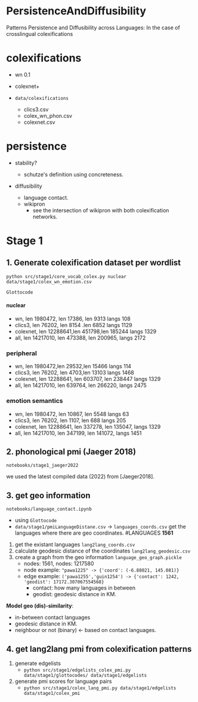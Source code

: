 # PersistenceAndDiffusibility

Patterns Persistence and Diffusibility across Languages: In the case of crosslingual colexifications

# colexifications

- wn 0.1
- colexnet+

- `data/colexifications`
    - clics3.csv
    - colex_wn_phon.csv
    - colexnet.csv


# persistence

- stability?
    - schutze's definition using concreteness.

- diffusibility
    - language contact.
    - wikipron
        - see the intersection of wikipron with both colexification networks.



# Stage 1

## 1. Generate colexification dataset per wordlist 

`python src/stage1/core_vocab_colex.py nuclear data/stage1/colex_wn_emotion.csv`

`Glottocode`
####  nuclear

- wn, len 1980472, len 17386, len 9313 langs 108
- clics3, len 76202, len 8154 .len 6852 langs 1129
- colexnet, len 12288641,len 451798,len 185244 langs 1329
- all, len 14217010, len 473388, len 200965, langs 2172

### peripheral

- wn, len 1980472,len 29532,len 15466 langs 114
- clics3, len 76202, len 4703,len 13103 langs 1468
- colexnet, len 12288641, len 603707, len 238447 langs 1329
- all, len 14217010, len 639764, len 266220, langs 2475


### emotion semantics

- wn, len 1980472, len 10867, len 5548 langs 63
- clics3, len 76202, len 1107, len 688 langs 205
- colexnet, len 12288641, len 337278, len 135047, langs 1329
- all, len 14217010, len 347199, len 141072, langs 1451


## 2. phonological pmi (Jaeger 2018)

`notebooks/stage1_jaeger2022`

we used the latest compiled data (2022) from [Jaeger2018].


## 3. get geo information

`notebooks/language_contact.ipynb`

- using `Glottocode`
- `data/stage1/pmiLanguageDistane.csv` -> `languages_coords.csv` get the languages where there are geo coordinates.
  #LANGUAGES **1561**

1. get the existant languages `lang2lang_coords.csv`
2. calculate geodesic distance of the coordinates `lang2lang_geodesic.csv`
3. create a graph from the geo information `language_geo_graph.pickle`
    - nodes: 1561, nodes: 1217580
    - node example: `"pawa1225" -> {'coord': (-6.88021, 145.081)} `
    - edge example: `('pawa1255','guin1254') -> {'contact': 1242, 'geodist': 17172.307067554568}`
        - contact: how many languages in between
        - geodist: geodesic distance in KM.


__Model geo (dis)-similarity__:
- in-between contact languages
- geodesic distance in KM.
- neighbour or not (binary) <- based on contact languages.


## 4. get lang2lang pmi from colexification patterns
1. generate edgelists 
    - `python src/stage1/edgelists_colex_pmi.py data/stage1/glottocodes/ data/stage1/edgelists`
2. generate pmi scores for language pairs 
   - `python src/stage1/colex_lang_pmi.py data/stage1/edgelists data/stage1/colex_pmi`




